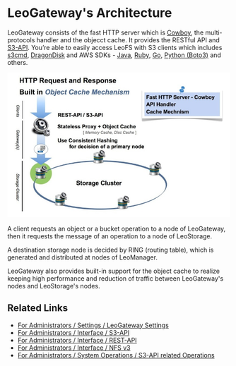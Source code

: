 # LeoGateway's Architecture

LeoGateway consists of the fast HTTP server which is <a href="https://github.com/ninenines/cowboy" target="_blank">Cowboy</a>, the multi-protocols handler and the objecct cache. It provides the RESTful API and <a href="http://docs.aws.amazon.com/AmazonS3/latest/API/Welcome.html" target="_blank">S3-API</a>. You’re able to easily access LeoFS with S3 clients which includes <a href="http://s3tools.org/s3cmd" target="_blank">s3cmd</a>, <a href="http://www.s3-client.com/" target="_blank">DragonDisk</a> and AWS SDKs - <a href="https://aws.amazon.com/sdk-for-java/" target="_blank">Java</a>, <a href="https://aws.amazon.com/sdk-for-ruby/" target="_blank">Ruby</a>, <a href="https://docs.aws.amazon.com/sdk-for-go/api/service/s3/" target="_blank">Go</a>, <a href="https://aws.amazon.com/sdk-for-python/" target="_balnk">Python (Boto3)</a> and others.


![](../assets/leofs-architecture.002.jpg)

A client requests an object or a bucket operation to a node of LeoGateway, then it requests the message of an operation to a node of LeoStorage.

A destination storage node is decided by RING (routing table), which is generated and distributed at nodes of LeoManager.

LeoGateway also provides built-in support for the object cache to realize keeping high performance and reduction of traffic between LeoGateway's nodes and LeoStorage's nodes.


## Related Links

- [For Administrators / Settings / LeoGateway Settings](/admin/settings/leo_gateway.md)
- [For Administrators / Interface / S3-API](/admin/protocols/s3.md)
- [For Administrators / Interface / REST-API](/admin/protocols/rest.md)
- [For Administrators / Interface / NFS v3](/admin/protocols/nfs_v3.md)
- [For Administrators / System Operations / S3-API related Operations](/admin/system_operations/s3.md)